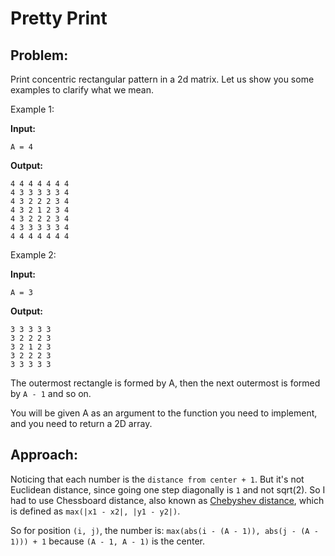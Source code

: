 # Pretty Print

## Problem:

Print concentric rectangular pattern in a 2d matrix. Let us show you some examples to clarify what we mean.

Example 1:

**Input:** 
```
A = 4
```
**Output:**
```
4 4 4 4 4 4 4
4 3 3 3 3 3 4
4 3 2 2 2 3 4
4 3 2 1 2 3 4
4 3 2 2 2 3 4
4 3 3 3 3 3 4
4 4 4 4 4 4 4
```

Example 2:

**Input:** 
```
A = 3
```
**Output:**
```
3 3 3 3 3 
3 2 2 2 3 
3 2 1 2 3 
3 2 2 2 3 
3 3 3 3 3
```

The outermost rectangle is formed by A, then the next outermost is formed by `A - 1` and so on.

You will be given A as an argument to the function you need to implement, and you need to return a 2D array.

## Approach:
Noticing that each number is the `distance from center + 1`. But it's not Euclidean distance, since going one step diagonally is `1` and not sqrt(2). So I had to use Chessboard distance, also known as [Chebyshev distance](https://en.wikipedia.org/wiki/Chebyshev_distance), which is defined as `max(|x1 - x2|, |y1 - y2|)`.

So for position `(i, j)`, the number is: `max(abs(i - (A - 1)), abs(j - (A - 1))) + 1`
because `(A - 1, A - 1)` is the center.
